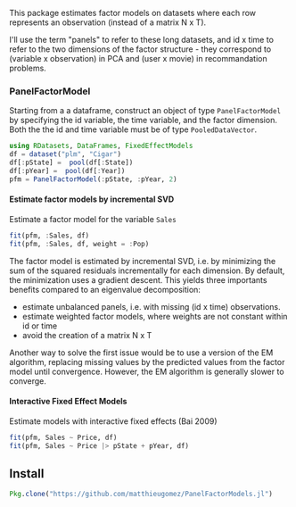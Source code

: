 
This package estimates factor models on datasets where each row represents an observation (instead of a matrix N x T).

I'll use the term "panels" to refer to these long datasets, and id x time to refer to the two dimensions of the factor structure - they correspond to (variable x observation) in PCA and (user x movie) in recommandation problems.

### PanelFactorModel
Starting from a a dataframe,  construct an object of type `PanelFactorModel` by specifying the id variable, the time variable, and the factor dimension. Both the the id and time variable must be of type `PooledDataVector`.

```julia
using RDatasets, DataFrames, FixedEffectModels
df = dataset("plm", "Cigar")
df[:pState] =  pool(df[:State])
df[:pYear] =  pool(df[:Year])
pfm = PanelFactorModel(:pState, :pYear, 2)
```

#### Estimate factor models by incremental SVD
Estimate a factor model for the variable `Sales`

```julia
fit(pfm, :Sales, df)
fit(pfm, :Sales, df, weight = :Pop)
```

The factor model is estimated by incremental SVD, i.e. by minimizing the sum of the squared residuals incrementally for each dimension. By default, the minimization uses a gradient descent. This yields three importants benefits compared to an eigenvalue decomposition:
- estimate unbalanced panels, i.e. with missing (id x time) observations. 
- estimate weighted factor models, where weights are not constant within id or time
- avoid the creation of a matrix N x T

Another way to solve the first issue would be to use a version of the EM algorithm, replacing missing values by the predicted values from the factor model until convergence. However, the EM algorithm is generally slower to converge.

#### Interactive Fixed Effect Models
Estimate models with interactive fixed effects (Bai 2009) 

```julia
fit(pfm, Sales ~ Price, df)
fit(pfm, Sales ~ Price |> pState + pYear, df)
```


## Install

```julia
Pkg.clone("https://github.com/matthieugomez/PanelFactorModels.jl")
```